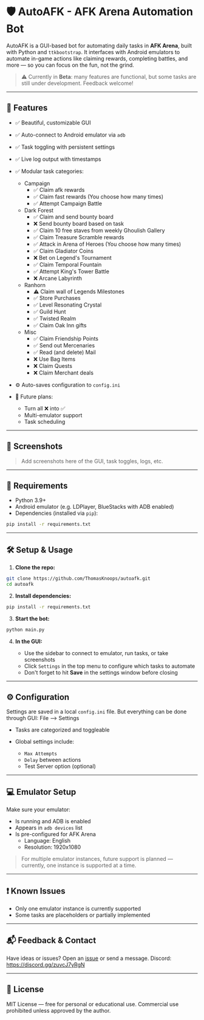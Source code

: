 # 🛡️ AutoAFK - AFK Arena Automation Bot

AutoAFK is a GUI-based bot for automating daily tasks in **AFK Arena**, built with Python and `ttkbootstrap`. It interfaces with Android emulators to automate in-game actions like claiming rewards, completing battles, and more — so you can focus on the fun, not the grind.

> ⚠️ Currently in **Beta**: many features are functional, but some tasks are still under development. Feedback welcome!

---

## 🚀 Features

* ✅ Beautiful, customizable GUI
* ✅ Auto-connect to Android emulator via `adb`
* ✅ Task toggling with persistent settings
* ✅ Live log output with timestamps
* ✅ Modular task categories:

  * Campaign
    * ✅ Claim afk rewards
    * ✅ Claim fast rewards (You choose how many times)
    * ✅ Attempt Campaign Battle
  * Dark Forest
    * ✅ Claim and send bounty board
    * ❌ Send bounty board based on task
    * ✅ Claim 10 free staves from weekly Ghoulish Gallery
    * ✅ Claim Treasure Scramble rewards
    * ✅ Attack in Arena of Heroes (You choose how many times)
    * ✅ Claim Gladiator Coins
    * ❌ Bet on Legend's Tournament
    * ✅ Claim Temporal Fountain
    * ✅ Attempt King's Tower Battle
    * ❌ Arcane Labyrinth
  * Ranhorn
    * ⚠️ Claim wall of Legends Milestones
    * ✅ Store Purchases
    * ✅ Level Resonating Crystal
    * ✅ Guild Hunt
    * ✅ Twisted Realm
    * ✅ Claim Oak Inn gifts
  * Misc
    * ✅ Claim Friendship Points
    * ✅ Send out Mercenaries
    * ✅ Read (and delete) Mail
    * ❌ Use Bag Items
    * ❌ Claim Quests
    * ❌ Claim Merchant deals
* ⚙️ Auto-saves configuration to `config.ini`
* 🧠 Future plans:
  * Turn all ❌ into ✅
  * Multi-emulator support
  * Task scheduling

---

## 📸 Screenshots

> Add screenshots here of the GUI, task toggles, logs, etc.

---

## 🧩 Requirements

* Python 3.9+
* Android emulator (e.g. LDPlayer, BlueStacks with ADB enabled)
* Dependencies (installed via `pip`):

```bash
pip install -r requirements.txt
```

---

## 🛠️ Setup & Usage

1. **Clone the repo:**

```bash
git clone https://github.com/ThomasKnoops/autoafk.git
cd autoafk
```

2. **Install dependencies:**

```bash
pip install -r requirements.txt
```

3. **Start the bot:**

```bash
python main.py
```

4. **In the GUI:**

   * Use the sidebar to connect to emulator, run tasks, or take screenshots
   * Click `Settings` in the top menu to configure which tasks to automate
   * Don't forget to hit **Save** in the settings window before closing

---

## ⚙️ Configuration

Settings are saved in a local `config.ini` file. But everything can be done through GUI: File --> Settings

* Tasks are categorized and toggleable
* Global settings include:

  * `Max Attempts`
  * `Delay` between actions
  * Test Server option (optional)

---

## 💻 Emulator Setup

Make sure your emulator:

* Is running and ADB is enabled
* Appears in `adb devices` list
* Is pre-configured for AFK Arena
  * Language: English
  * Resolution: 1920x1080

> For multiple emulator instances, future support is planned — currently, one instance is supported at a time.

---

## ❗ Known Issues

* Only one emulator instance is currently supported
* Some tasks are placeholders or partially implemented

---

## 📬 Feedback & Contact

Have ideas or issues? Open an [issue](https://github.com/ThomasKnoops/autoafk/issues) or send a message.
Discord: https://discord.gg/zuvcJ7yRgN

---

## 📄 License

MIT License — free for personal or educational use. Commercial use prohibited unless approved by the author.
